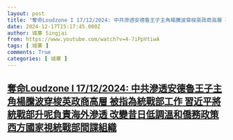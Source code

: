 ```yaml
---
layout: post
title: "奪命Loudzone I 17/12/2024: 中共滲透安德魯王子主角楊騰波穿梭英政商高層 被指為統戰部工作 習近平將統戰部升呢負責海外滲透 改變昔日低調溫和僑務政策 西方國家視統戰部間諜組織"
date: 2024-12-17T15:17:45.000Z
author: 城寨 Singjai
from: https://www.youtube.com/watch?v=4-7iPpVtiwA
tags: [ 城寨 ]
comments: True
categories: [ 城寨 ]
---
```

<!--1734448665000-->
[奪命Loudzone I 17/12/2024: 中共滲透安德魯王子主角楊騰波穿梭英政商高層 被指為統戰部工作 習近平將統戰部升呢負責海外滲透 改變昔日低調溫和僑務政策 西方國家視統戰部間諜組織](https://www.youtube.com/watch?v=4-7iPpVtiwA)
------

<div>

</div>

